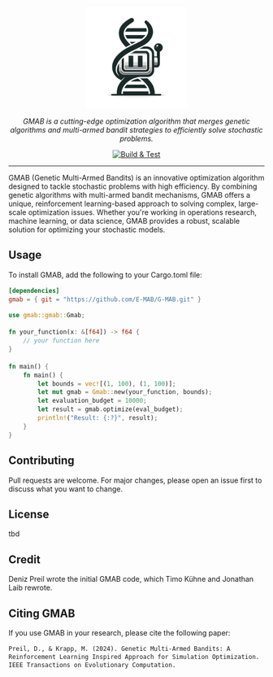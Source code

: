 <p align="center">
  <img src="Logo.webp" alt="GMAB" width="200"/>
</p>

<p align="center">
<em>GMAB is a cutting-edge optimization algorithm that merges genetic algorithms and multi-armed bandit strategies to efficiently solve stochastic problems.</em>
</p>
<p align="center">
<a href="https://github.com/E-MAB/G-MAB/actions?query=workflow%3ARust+event%3Apush+branch%3Amain" target="_blank">
    <img src="https://github.com/E-MAB/G-MAB/actions/workflows/rust.yml/badge.svg?event=push&branch=main" alt="Build & Test">
</a>
</p>

---

GMAB (Genetic Multi-Armed Bandits) is an innovative optimization algorithm designed to tackle stochastic problems with high efficiency. By combining genetic algorithms with multi-armed bandit mechanisms, GMAB offers a unique, reinforcement learning-based approach to solving complex, large-scale optimization issues. Whether you're working in operations research, machine learning, or data science, GMAB provides a robust, scalable solution for optimizing your stochastic models.

## Usage
To install GMAB, add the following to your Cargo.toml file:

```toml
[dependencies]
gmab = { git = "https://github.com/E-MAB/G-MAB.git" }
```

```rust
use gmab::gmab::Gmab;

fn your_function(x: &[f64]) -> f64 {
    // your function here
}

fn main() {
    fn main() {
        let bounds = vec![(1, 100), (1, 100)];
        let mut gmab = Gmab::new(your_function, bounds);
        let evaluation_budget = 10000;
        let result = gmab.optimize(eval_budget);
        println!("Result: {:?}", result);
    }
}
```

## Contributing

Pull requests are welcome. For major changes, please open an issue first to discuss what you want to change.


## License

tbd

## Credit
Deniz Preil wrote the initial GMAB code, which Timo Kühne and Jonathan Laib rewrote.

## Citing GMAB

If you use GMAB in your research, please cite the following paper:

```
Preil, D., & Krapp, M. (2024). Genetic Multi-Armed Bandits: A Reinforcement Learning Inspired Approach for Simulation Optimization. IEEE Transactions on Evolutionary Computation.
```
